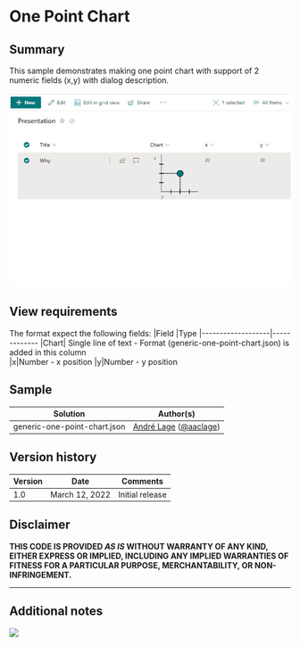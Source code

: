 # One Point Chart

## Summary
This sample demonstrates making one point chart with support of 2 numeric fields (x,y) with dialog description.

![screenshot of the sample](./assets/screenshot.gif)

## View requirements

The format expect the following fields:
|Field                |Type
|-------------------|-------------
|Chart| Single line of text - Format (generic-one-point-chart.json) is added in this column        
|x|Number - x position
|y|Number - y position

## Sample

Solution|Author(s)
--------|---------
generic-one-point-chart.json | [André Lage](https://github.com/aaclage) ([@aaclage](https://twitter.com/aaclage))

## Version history

Version|Date|Comments
-------|----|--------
1.0|March 12, 2022|Initial release

## Disclaimer
**THIS CODE IS PROVIDED *AS IS* WITHOUT WARRANTY OF ANY KIND, EITHER EXPRESS OR IMPLIED, INCLUDING ANY IMPLIED WARRANTIES OF FITNESS FOR A PARTICULAR PURPOSE, MERCHANTABILITY, OR NON-INFRINGEMENT.**

---

## Additional notes

<img src="https://pnptelemetry.azurewebsites.net/list-formatting/column-samples/generic-one-point-chart" />
